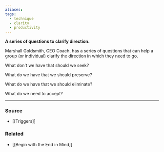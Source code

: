 ```yaml
---
aliases: 
tags:
  - technique
  - clarity
  - productivity
---
```

**A series of questions to clarify direction.**

Marshall Goldsmith, CEO Coach, has a series of questions that can help a group (or individual) clarify the direction in which they need to go.

What don't we have that should we seek?

What do we have that we should preserve?

What do we have that we should eliminate?

What do we need to accept?

---

### Source
- [[Triggers]]

### Related
- [[Begin with the End in Mind]]